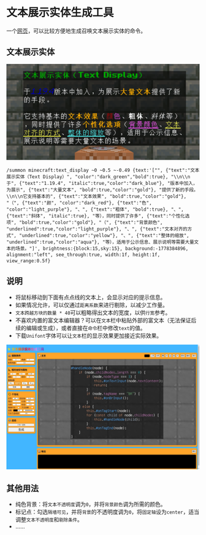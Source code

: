 # 文本展示实体生成工具

一个[网页](https://c20c01.github.io/Tool/TextDisplayGenerator/)，可以比较方便地生成召唤文本展示实体的命令。

## 文本展示实体

![介绍文本展示实体](img/textDisplay.png)

```text
/summon minecraft:text_display ~0 ~0.5 ~-0.49 {text:'["", {"text":"文本展示实体（Text Display）", "color":"dark_green","bold":true}, "\\n\\n于", {"text":"1.19.4", "italic":true,"color":"dark_blue"}, "版本中加入，为展示", {"text":"大量文本", "bold":true,"color":"gold"}, "提供了新的手段。\\n\\n它支持基本的", {"text":"文本效果", "bold":true,"color":"gold"}, "（", {"text":"颜", "color":"dark_red"}, {"text":"色", "color":"light_purple"}, "、", {"text":"粗体", "bold":true}, "、", {"text":"斜体", "italic":true}, "等），同时提供了许多", {"text":"个性化选项", "bold":true,"color":"gold"}, "（", {"text":"背景颜色", "underlined":true,"color":"light_purple"}, "、", {"text":"文本对齐的方式", "underlined":true,"color":"yellow"}, "、", {"text":"整体的缩放", "underlined":true,"color":"aqua"}, "等），适用于公示信息、展示说明等需要大量文本的场景。"]', brightness:{block:15,sky:15}, background:-1778384896, alignment:"left", see_through:true, width:1f, height:1f, view_range:0.5f}
```

## 说明

* 将鼠标移动到下面有点点线的文本上，会显示对应的提示信息。
* 如果情况允许，可以仅通过`距离系数`来进行剔除，以减少工作量。
* `文本跨越方块的数量 * 40`可以粗略得出文本的宽度，以供`行宽`参考。
* 不喜欢内置的富文本编辑器？可以在`文本`栏中粘贴外部的富文本（无法保证后续的编辑或生成），或者直接在`命令`栏中修改`text`的值。
* 下载`Unifont`字体可以让`文本`栏的显示效果更加接近实际效果。

![使用Unifont字体](img/unifont.png)

## 其他用法

* 纯色背景：将`文本不透明度`调为`0`，并将`背景颜色`调为所需的颜色。
* 标记点：勾选`隔墙可见`，并将`背景`的不透明度调为`0`，将`固定轴`设为`center`，适当调整`文本不透明度`和`剔除条件`。
* ......
